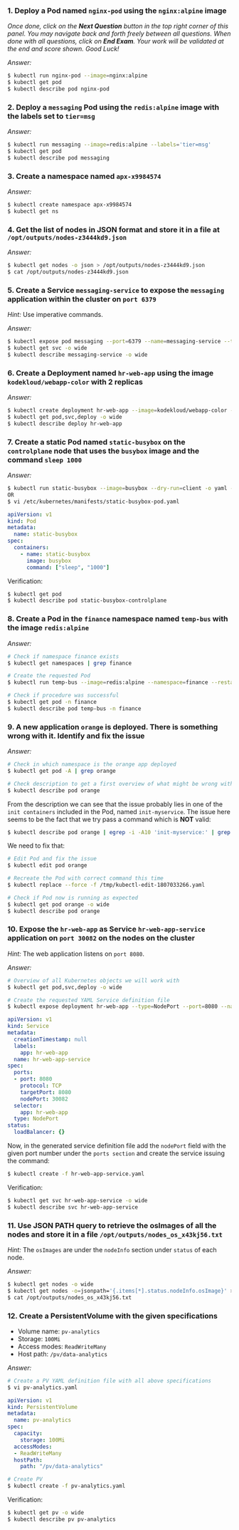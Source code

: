 ### 1. Deploy a Pod named `nginx-pod` using the `nginx:alpine` image

*Once done, click on the **Next Question** button in the top right corner of this panel. You may navigate back and forth freely between all questions. When done with all questions, click on **End Exam**. Your work will be validated at the end and score shown. Good Luck!*

*Answer:*

```bash
$ kubectl run nginx-pod --image=nginx:alpine
$ kubectl get pod
$ kubectl describe pod nginx-pod
```

### 2. Deploy a `messaging` Pod using the `redis:alpine` image with the labels set to `tier=msg`

*Answer:*

```bash
$ kubectl run messaging --image=redis:alpine --labels='tier=msg'
$ kubectl get pod
$ kubectl describe pod messaging 
```

### 3. Create a namespace named `apx-x9984574`

*Answer:*

```bash
$ kubectl create namespace apx-x9984574
$ kubectl get ns
```

### 4. Get the list of nodes in JSON format and store it in a file at `/opt/outputs/nodes-z3444kd9.json`

*Answer:*

```bash
$ kubectl get nodes -o json > /opt/outputs/nodes-z3444kd9.json
$ cat /opt/outputs/nodes-z3444kd9.json
```

### 5. Create a Service `messaging-service` to expose the `messaging` application within the cluster on `port 6379`

*Hint:* Use imperative commands.

*Answer:*

```bash
$ kubectl expose pod messaging --port=6379 --name=messaging-service --type=ClusterIP
$ kubectl get svc -o wide
$ kubectl describe messaging-service -o wide
```

### 6. Create a Deployment named `hr-web-app` using the image `kodekloud/webapp-color` with 2 replicas

*Answer:*

```bash
$ kubectl create deployment hr-web-app --image=kodekloud/webapp-color --replicas=2
$ kubectl get pod,svc,deploy -o wide
$ kubectl describe deploy hr-web-app
```

### 7. Create a static Pod named `static-busybox` on the `controlplane` node that uses the `busybox` image and the command `sleep 1000`

*Answer:*

```bash
$ kubectl run static-busybox --image=busybox --dry-run=client -o yaml --command -- sleep 1000 > /etc/kubernetes/manifests/static-busybox-pod.yaml
OR
$ vi /etc/kubernetes/manifests/static-busybox-pod.yaml
```

```yaml
apiVersion: v1
kind: Pod
metadata:
  name: static-busybox
spec:
  containers:
    - name: static-busybox
      image: busybox
      command: ["sleep", "1000"]
```

Verification:

```bash
$ kubectl get pod
$ kubectl describe pod static-busybox-controlplane
```

### 8. Create a Pod in the `finance` namespace named `temp-bus` with the image `redis:alpine`

*Answer:*

```bash
# Check if namespace finance exists
$ kubectl get namespaces | grep finance

# Create the requested Pod
$ kubectl run temp-bus --image=redis:alpine --namespace=finance --restart=Never

# Check if procedure was successful
$ kubectl get pod -n finance
$ kubectl describe pod temp-bus -n finance
```

### 9. A new application `orange` is deployed. There is something wrong with it. Identify and fix the issue

*Answer:*

```bash
# Check in which namespace is the orange app deployed
$ kubectl get pod -A | grep orange

# Check description to get a first overview of what might be wrong with it
$ kubectl describe pod orange
```

From the description we can see that the issue probably lies in one of the `init containers` included in the Pod, named `init-myservice`.
The issue here seems to be the fact that we try pass a command which is **NOT** valid:

```bash
$ kubectl describe pod orange | egrep -i -A10 'init-myservice:' | grep -i -A3 command
```

We need to fix that:

```bash
# Edit Pod and fix the issue
$ kubectl edit pod orange

# Recreate the Pod with correct command this time
$ kubectl replace --force -f /tmp/kubectl-edit-1807033266.yaml

# Check if Pod now is running as expected
$ kubectl get pod orange -o wide
$ kubectl describe pod orange
```

### 10. Expose the `hr-web-app` as Service `hr-web-app-service` application on `port 30082` on the nodes on the cluster

*Hint:* The web application listens on `port 8080`.

*Answer:*

```bash
# Overview of all Kubernetes objects we will work with
$ kubectl get pod,svc,deploy -o wide

# Create the requested YAML Service definition file
$ kubectl expose deployment hr-web-app --type=NodePort --port=8080 --name=hr-web-app-service --dry-run=client -o yaml > hr-web-app-service.yaml
```

```yaml
apiVersion: v1
kind: Service
metadata:
  creationTimestamp: null
  labels:
    app: hr-web-app
  name: hr-web-app-service
spec:
  ports:
  - port: 8080
    protocol: TCP
    targetPort: 8080
    nodePort: 30082
  selector:
    app: hr-web-app
  type: NodePort
status:
  loadBalancer: {}
```

Now, in the generated service definition file add the `nodePort` field with the given port number under the `ports section` and create the service issuing the command:

```bash
$ kubectl create -f hr-web-app-service.yaml
```

Verification:

```bash
$ kubectl get svc hr-web-app-service -o wide
$ kubectl describe svc hr-web-app-service
```

### 11. Use JSON PATH query to retrieve the osImages of all the nodes and store it in a file `/opt/outputs/nodes_os_x43kj56.txt`

*Hint:* The `osImages` are under the `nodeInfo` section under `status` of each node.

*Answer:*

```bash
$ kubectl get nodes -o wide
$ kubectl get nodes -o=jsonpath='{.items[*].status.nodeInfo.osImage}' > /opt/outputs/nodes_os_x43kj56.txt
$ cat /opt/outputs/nodes_os_x43kj56.txt
```

### 12. Create a PersistentVolume with the given specifications

- Volume name: `pv-analytics`
- Storage: `100Mi`
- Access modes: `ReadWriteMany`
- Host path: `/pv/data-analytics`

*Answer:*

```bash
# Create a PV YAML definition file with all above specifications
$ vi pv-analytics.yaml
```

```yaml
apiVersion: v1
kind: PersistentVolume
metadata:
  name: pv-analytics
spec:
  capacity:
    storage: 100Mi
  accessModes:
  - ReadWriteMany
  hostPath:
    path: "/pv/data-analytics"
```

```bash
# Create PV
$ kubectl create -f pv-analytics.yaml
```

Verification:

```bash
$ kubectl get pv -o wide
$ kubectl describe pv pv-analytics
```
